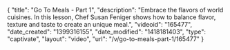 {
    "title": "Go To Meals - Part 1",
    "description": "Embrace the flavors of world cuisines. In this lesson, Chef Susan Feniger shows how to balance flavor, texture and taste to create an unique meal.",
    "videoid": "165477",
    "date_created": "1399316155",
    "date_modified": "1418181403",
    "type": "captivate",
    "layout": "video",
    "url": "\/v\/go-to-meals-part-1\/165477"
}